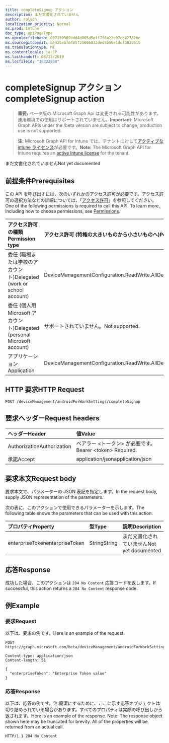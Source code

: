 ```yaml
---
title: completeSignup アクション
description: まだ文書化されていません
author: rolyon
localization_priority: Normal
ms.prod: Intune
doc_type: apiPageType
ms.openlocfilehash: 037139389bdd4d805d5eff7f6a22c07cc427820e
ms.sourcegitcommit: b5425ebf648572569b032ded5b56e1dcf3830515
ms.translationtype: MT
ms.contentlocale: ja-JP
ms.lasthandoff: 08/13/2019
ms.locfileid: "36322808"
---
```

# <a name="completesignup-action"></a><span data-ttu-id="0a3a2-103">completeSignup アクション</span><span class="sxs-lookup"><span data-stu-id="0a3a2-103">completeSignup action</span></span>

> <span data-ttu-id="0a3a2-104">**重要:** ベータ版の Microsoft Graph Api は変更される可能性があります。運用環境での使用はサポートされていません。</span><span class="sxs-lookup"><span data-stu-id="0a3a2-104">**Important:** Microsoft Graph APIs under the /beta version are subject to change; production use is not supported.</span></span>

> <span data-ttu-id="0a3a2-105">**注:** Microsoft Graph API for Intune では、テナントに対して[アクティブな intune ライセンス](https://go.microsoft.com/fwlink/?linkid=839381)が必要です。</span><span class="sxs-lookup"><span data-stu-id="0a3a2-105">**Note:** The Microsoft Graph API for Intune requires an [active Intune license](https://go.microsoft.com/fwlink/?linkid=839381) for the tenant.</span></span>

<span data-ttu-id="0a3a2-106">まだ文書化されていません</span><span class="sxs-lookup"><span data-stu-id="0a3a2-106">Not yet documented</span></span>

## <a name="prerequisites"></a><span data-ttu-id="0a3a2-107">前提条件</span><span class="sxs-lookup"><span data-stu-id="0a3a2-107">Prerequisites</span></span>
<span data-ttu-id="0a3a2-p101">この API を呼び出すには、次のいずれかのアクセス許可が必要です。アクセス許可の選択方法などの詳細については、「[アクセス許可](/graph/permissions-reference)」を参照してください。</span><span class="sxs-lookup"><span data-stu-id="0a3a2-p101">One of the following permissions is required to call this API. To learn more, including how to choose permissions, see [Permissions](/graph/permissions-reference).</span></span>

|<span data-ttu-id="0a3a2-110">アクセス許可の種類</span><span class="sxs-lookup"><span data-stu-id="0a3a2-110">Permission type</span></span>|<span data-ttu-id="0a3a2-111">アクセス許可 (特権の大きいものから小さいものへ)</span><span class="sxs-lookup"><span data-stu-id="0a3a2-111">Permissions (from most to least privileged)</span></span>|
|:---|:---|
|<span data-ttu-id="0a3a2-112">委任 (職場または学校のアカウント)</span><span class="sxs-lookup"><span data-stu-id="0a3a2-112">Delegated (work or school account)</span></span>|<span data-ttu-id="0a3a2-113">DeviceManagementConfiguration.ReadWrite.All</span><span class="sxs-lookup"><span data-stu-id="0a3a2-113">DeviceManagementConfiguration.ReadWrite.All</span></span>|
|<span data-ttu-id="0a3a2-114">委任 (個人用 Microsoft アカウント)</span><span class="sxs-lookup"><span data-stu-id="0a3a2-114">Delegated (personal Microsoft account)</span></span>|<span data-ttu-id="0a3a2-115">サポートされていません。</span><span class="sxs-lookup"><span data-stu-id="0a3a2-115">Not supported.</span></span>|
|<span data-ttu-id="0a3a2-116">アプリケーション</span><span class="sxs-lookup"><span data-stu-id="0a3a2-116">Application</span></span>|<span data-ttu-id="0a3a2-117">DeviceManagementConfiguration.ReadWrite.All</span><span class="sxs-lookup"><span data-stu-id="0a3a2-117">DeviceManagementConfiguration.ReadWrite.All</span></span>|

## <a name="http-request"></a><span data-ttu-id="0a3a2-118">HTTP 要求</span><span class="sxs-lookup"><span data-stu-id="0a3a2-118">HTTP Request</span></span>
<!-- {
  "blockType": "ignored"
}
-->
``` http
POST /deviceManagement/androidForWorkSettings/completeSignup
```

## <a name="request-headers"></a><span data-ttu-id="0a3a2-119">要求ヘッダー</span><span class="sxs-lookup"><span data-stu-id="0a3a2-119">Request headers</span></span>
|<span data-ttu-id="0a3a2-120">ヘッダー</span><span class="sxs-lookup"><span data-stu-id="0a3a2-120">Header</span></span>|<span data-ttu-id="0a3a2-121">値</span><span class="sxs-lookup"><span data-stu-id="0a3a2-121">Value</span></span>|
|:---|:---|
|<span data-ttu-id="0a3a2-122">Authorization</span><span class="sxs-lookup"><span data-stu-id="0a3a2-122">Authorization</span></span>|<span data-ttu-id="0a3a2-123">ベアラー &lt;トークン&gt; が必要です。</span><span class="sxs-lookup"><span data-stu-id="0a3a2-123">Bearer &lt;token&gt; Required.</span></span>|
|<span data-ttu-id="0a3a2-124">承諾</span><span class="sxs-lookup"><span data-stu-id="0a3a2-124">Accept</span></span>|<span data-ttu-id="0a3a2-125">application/json</span><span class="sxs-lookup"><span data-stu-id="0a3a2-125">application/json</span></span>|

## <a name="request-body"></a><span data-ttu-id="0a3a2-126">要求本文</span><span class="sxs-lookup"><span data-stu-id="0a3a2-126">Request body</span></span>
<span data-ttu-id="0a3a2-127">要求本文で、パラメーターの JSON 表記を指定します。</span><span class="sxs-lookup"><span data-stu-id="0a3a2-127">In the request body, supply JSON representation of the parameters.</span></span>

<span data-ttu-id="0a3a2-128">次の表に、このアクションで使用できるパラメーターを示します。</span><span class="sxs-lookup"><span data-stu-id="0a3a2-128">The following table shows the parameters that can be used with this action.</span></span>

|<span data-ttu-id="0a3a2-129">プロパティ</span><span class="sxs-lookup"><span data-stu-id="0a3a2-129">Property</span></span>|<span data-ttu-id="0a3a2-130">型</span><span class="sxs-lookup"><span data-stu-id="0a3a2-130">Type</span></span>|<span data-ttu-id="0a3a2-131">説明</span><span class="sxs-lookup"><span data-stu-id="0a3a2-131">Description</span></span>|
|:---|:---|:---|
|<span data-ttu-id="0a3a2-132">enterpriseToken</span><span class="sxs-lookup"><span data-stu-id="0a3a2-132">enterpriseToken</span></span>|<span data-ttu-id="0a3a2-133">String</span><span class="sxs-lookup"><span data-stu-id="0a3a2-133">String</span></span>|<span data-ttu-id="0a3a2-134">まだ文書化されていません</span><span class="sxs-lookup"><span data-stu-id="0a3a2-134">Not yet documented</span></span>|



## <a name="response"></a><span data-ttu-id="0a3a2-135">応答</span><span class="sxs-lookup"><span data-stu-id="0a3a2-135">Response</span></span>
<span data-ttu-id="0a3a2-136">成功した場合、このアクションは `204 No Content` 応答コードを返します。</span><span class="sxs-lookup"><span data-stu-id="0a3a2-136">If successful, this action returns a `204 No Content` response code.</span></span>

## <a name="example"></a><span data-ttu-id="0a3a2-137">例</span><span class="sxs-lookup"><span data-stu-id="0a3a2-137">Example</span></span>

### <a name="request"></a><span data-ttu-id="0a3a2-138">要求</span><span class="sxs-lookup"><span data-stu-id="0a3a2-138">Request</span></span>
<span data-ttu-id="0a3a2-139">以下は、要求の例です。</span><span class="sxs-lookup"><span data-stu-id="0a3a2-139">Here is an example of the request.</span></span>
``` http
POST https://graph.microsoft.com/beta/deviceManagement/androidForWorkSettings/completeSignup

Content-type: application/json
Content-length: 51

{
  "enterpriseToken": "Enterprise Token value"
}
```

### <a name="response"></a><span data-ttu-id="0a3a2-140">応答</span><span class="sxs-lookup"><span data-stu-id="0a3a2-140">Response</span></span>
<span data-ttu-id="0a3a2-p102">以下は、応答の例です。注:簡潔にするために、ここに示す応答オブジェクトは切り詰められている場合があります。すべてのプロパティは実際の呼び出しから返されます。</span><span class="sxs-lookup"><span data-stu-id="0a3a2-p102">Here is an example of the response. Note: The response object shown here may be truncated for brevity. All of the properties will be returned from an actual call.</span></span>
``` http
HTTP/1.1 204 No Content
```






